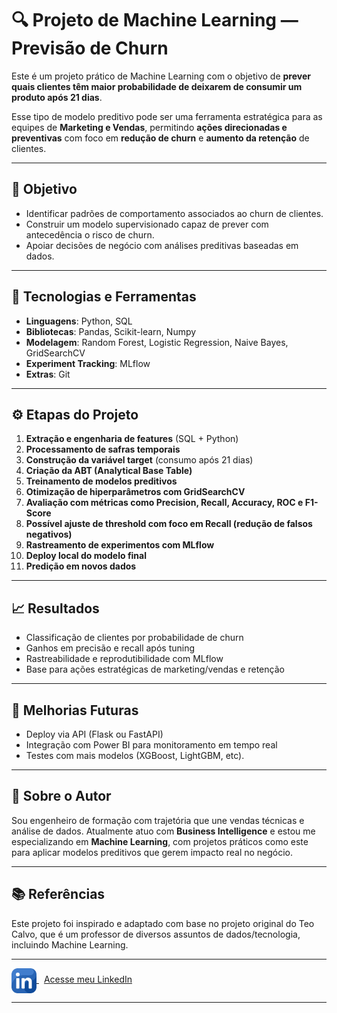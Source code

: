 
# 🔍 Projeto de Machine Learning — Previsão de Churn

Este é um projeto prático de Machine Learning com o objetivo de **prever quais clientes têm maior probabilidade de deixarem de consumir um produto após 21 dias**.

Esse tipo de modelo preditivo pode ser uma ferramenta estratégica para as equipes de **Marketing e Vendas**, permitindo **ações direcionadas e preventivas** com foco em **redução de churn** e **aumento da retenção** de clientes.

---

## 🎯 Objetivo

- Identificar padrões de comportamento associados ao churn de clientes.
- Construir um modelo supervisionado capaz de prever com antecedência o risco de churn.
- Apoiar decisões de negócio com análises preditivas baseadas em dados.

---

## 🧰 Tecnologias e Ferramentas

- **Linguagens**: Python, SQL  
- **Bibliotecas**: Pandas, Scikit-learn, Numpy
- **Modelagem**: Random Forest, Logistic Regression, Naive Bayes, GridSearchCV  
- **Experiment Tracking**: MLflow  
- **Extras**: Git

---

## ⚙️ Etapas do Projeto

1. **Extração e engenharia de features** (SQL + Python)
2. **Processamento de safras temporais**
3. **Construção da variável target** (consumo após 21 dias)
4. **Criação da ABT (Analytical Base Table)**
5. **Treinamento de modelos preditivos**
6. **Otimização de hiperparâmetros com GridSearchCV**
7. **Avaliação com métricas como Precision, Recall, Accuracy, ROC e F1-Score**
8. **Possível ajuste de threshold com foco em Recall (redução de falsos negativos)**
9. **Rastreamento de experimentos com MLflow**
10. **Deploy local do modelo final**
11. **Predição em novos dados**

---

## 📈 Resultados

- Classificação de clientes por probabilidade de churn
- Ganhos em precisão e recall após tuning
- Rastreabilidade e reprodutibilidade com MLflow
- Base para ações estratégicas de marketing/vendas e retenção

---

## 🚀 Melhorias Futuras

- Deploy via API (Flask ou FastAPI)
- Integração com Power BI para monitoramento em tempo real
- Testes com mais modelos (XGBoost, LightGBM, etc).

---

## 🧠 Sobre o Autor

Sou engenheiro de formação com trajetória que une vendas técnicas e análise de dados. Atualmente atuo com **Business Intelligence** e estou me especializando em **Machine Learning**, com projetos práticos como este para aplicar modelos preditivos que gerem impacto real no negócio.

---

## 📚 Referências

Este projeto foi inspirado e adaptado com base no projeto original do Teo Calvo, que é um professor de diversos assuntos de dados/tecnologia, incluindo Machine Learning.

---

<a href="https://www.linkedin.com/in/leonardo-de-mattos-ramos-252433199/" target="_blank">
  <img src="image.png" alt="Acesse meu LinkedIn" width="40" style="vertical-align:middle;"/>
  <span style="margin-left: 8px;">Acesse meu LinkedIn</span>
</a>


---

